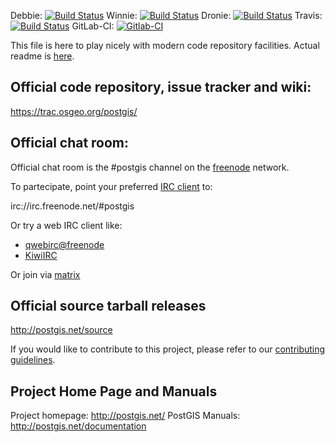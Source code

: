 Debbie:
   [![Build Status](https://debbie.postgis.net/buildStatus/icon?job=PostGIS_2.5)](https://debbie.postgis.net/view/PostGIS/job/PostGIS_2.5/)
Winnie:
 [![Build Status](https://debbie.postgis.net:444/buildStatus/icon?job=PostGIS_2.5)](https://debbie.postgis.net:444/view/PostGIS/job/PostGIS_2.5/)
Dronie:
 [![Build Status](https://dronie.osgeo.org/api/badges/postgis/postgis/status.svg?ref=refs/heads/stable-2.5)](https://dronie.osgeo.org/postgis/postgis?branch=stable-2.5)
Travis:
 [![Build Status](https://secure.travis-ci.org/postgis/postgis.svg)](http://travis-ci.org/postgis/postgis)
GitLab-CI:
 [![Gitlab-CI](https://gitlab.com/postgis/postgis/badges/stable-2.5/pipeline.svg)](https://gitlab.com/postgis/postgis/commits/stable-2.5)

This file is here to play nicely with modern code repository facilities.
Actual readme is [here](README.postgis).

## Official code repository, issue tracker and wiki:
https://trac.osgeo.org/postgis/

## Official chat room:

Official chat room is the #postgis channel on the
[freenode](https://freenode.net) network.

To partecipate, point your preferred
[IRC client](https://en.wikipedia.org/wiki/Comparison_of_Internet_Relay_Chat_clients)
to:

 irc://irc.freenode.net/#postgis

Or try a web IRC client like:
 - [qwebirc@freenode](https://webchat.freenode.net/?channels=#postgis)
 - [KiwiIRC](https://kiwiirc.com/client/irc.freenode.net/#postgis)

Or join via [matrix](https://matrix.to/#/#postgis:matrix.org)

## Official source tarball releases

http://postgis.net/source

If you would like to contribute to this project, please refer to our
[contributing guidelines](CONTRIBUTING.md).

## Project Home Page and Manuals
Project homepage: http://postgis.net/
PostGIS Manuals: http://postgis.net/documentation
